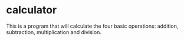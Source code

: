 # calculator

This is a program that will calculate the four basic operations: addition, subtraction, multiplication and division.